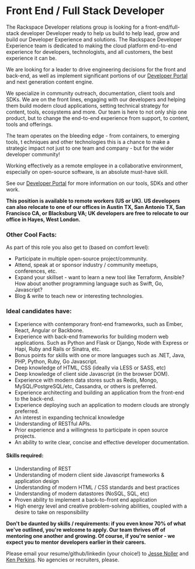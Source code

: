 # Front End / Full Stack Developer


The Rackspace Developer relations group is looking for a front-end/full-stack developer
Developer ready to help us build to help lead, grow and build our Developer Experience
and solutions. The Rackspace Developer Experience team is dedicated to making
the cloud platform end-to-end experience for developers, technologists, and
all customers, the best experience it can be.

We are looking for a leader to drive engineering decisions for the front and back-end, as
well as implement significant portions of our [Developer Portal](https://developer.rackspace.com)
and next generation content engine.

We specialize in community outreach, documentation, client tools and SDKs.
We are on the front lines, engaging with our developers and helping them
build modern cloud applications, setting technical strategy for content,
tools, ecosystems and more. Our team is here to not only ship one product,
but to change the end-to-end experience from support, to content, tools and
offerings.

The team operates on the bleeding edge - from containers, to emerging tools, t
echniques and other technologies this is a chance to make a strategic impact
not just to one team and company - but for the wider developer community!

Working effectively as a remote employee in a collaborative environment,
especially on open-source software, is an absolute must-have skill.

See our [Developer Portal](https://developer.rackspace.com) for more information
on our tools, SDKs and other work.

**This position is available to remote workers (US or UK). US developers can also relocate to one of our offices in Austin TX, San Antonio TX, San Francisco CA, or Blacksburg VA; UK developers are free to relocate to our office in Hayes, West London.**

### Other Cool Facts:

As part of this role you also get to (based on comfort level):

* Participate in multiple open-source project/community.
* Attend, speak at or sponsor industry / community meetups, conferences, etc.
* Expand your skillset - want to learn a new tool like Terraform, Ansible? How
about another programming language such as Swift, Go, Javascript?
* Blog & write to teach new or interesting technologies.

### Ideal candidates have:

* Experience with contemporary front-end frameworks, such as Ember, React, Angular or Backbone.
* Experience with back-end frameworks for building modern web applications. Such as Python and Flask or Django, Node with Express or Hapi, Ruby and Rails or Sinatra, etc.
* Bonus points for skills with one or more languages such as .NET, Java, PHP, Python, Ruby, Go Javascript.
* Deep knowledge of HTML, CSS (ideally via LESS or SASS, etc)
* Deep knowledge of client side Javascript (in the browser DOM).
* Experience with modern data stores such as Redis, Mongo, MySQL/PostgreSQL/etc, Cassandra, or others is preferred.
* Experience architecting and building an application from the front-end to the back-end.
* Experience deploying such an application to modern clouds are strongly preferred.
* An interest in expanding technical knowledge
* Understanding of RESTful APIs.
* Prior experience and a willingness to participate in open source projects.
* An ability to write clear, concise and effective developer documentation.

#### Skills required:

* Understanding of REST
* Understanding of modern client side Javascript frameworks & application design
* Understanding of modern HTML / CSS standards and best practices
* Understanding of modern datastores (NoSQL, SQL, etc)
* Proven ability to implement a back-to-front end application
* High energy level and creative problem-solving abilities, coupled with a desire to take on responsibility

**Don't be daunted by skills / requirements: if you even know 70% of what we've
outlined, you're welcome to apply. Our team thrives off of mentoring one another
and growing. Of course, if you're senior - we expect you to mentor developers
earlier in their careers.**

Please email your resume/github/linkedin (your choice!) to [Jesse Noller](mailto:jesse.noller@rackspace.com) and [Ken Perkins](mailto:ken.perkins@rackspace.com). No agencies or recruiters, please.
